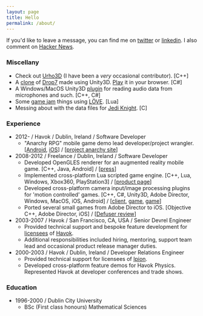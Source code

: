 ```yaml
---
layout: page
title: Hello
permalink: /about/
---
```

If you'd like to leave a message, you can find me on [twitter](http://twitter.com/barrettcolin) or [linkedin](http://www.linkedin.com/pub/colin-barrett/4/169/24b). I also comment on [Hacker News](http://news.ycombinator.com/threads?id=barrettcolin).

### Miscellany
* Check out [Urho3D](http://urho3d.github.io/) (I have been a *very* occasional contributor). \[C++\]
* A [clone](http://code.google.com/p/unity3d-dupe7/) of [Drop7](http://areacodeinc.com/projects/drop7/) made using Unity3D. [Play](http://goo.gl/tBhKZ) it in your browser. \[C#\]
* A Windows/MacOS Unity3D [plugin](http://code.google.com/p/unity3d-wavein/) for reading audio data from microphones and such. \[C++, C#\]
* Some [game jam](http://code.google.com/p/boatjam/) things using [LÖVE](http://love2d.org). \[Lua\]
* Messing about with the data files for [Jedi Knight](http://code.google.com/p/jktools/). \[C\]

### Experience
* 2012- / Havok / Dublin, Ireland / Software Developer
  * "Anarchy RPG" mobile game demo lead developer/project wrangler. \[[Android](https://play.google.com/store/apps/details?id=com.havok.Vision.AnarchyRPG&amp;hl=en), [iOS](https://itunes.apple.com/us/app/anarchy-rpg/id660485296?mt=8)\] / \[[project anarchy site](http://projectanarchy.com/)\]
* 2008-2012 / Freelance / Dublin, Ireland / Software Developer
  * Developed OpenGLES renderer for an augmented reality mobile game. \[C++, Java, Android\] / \[[press](http://www.irishtimes.com/newspaper/sciencetoday/2010/0805/1224276219415.html)\]
  * Implemented cross-platform Lua scripted game engine. \[C++, Lua, Windows, Xbox360, PlayStation3\] / \[[product page](http://www.havok.com/products/script)\]
  * Developed cross-platform camera input/image processing plugins for 'motion controlled' games. \[C++, C#, Unity3D, Adobe Director, Windows, MacOS, iOS, Android\] / \[[client](http://www.omnimotec.com/), [game](http://webcamgames.sky.com), [game](http://www.facebook.com/BigBallRun)\]
  * Ported several small games from Adobe Director to iOS. \[Objective C++, Adobe Director, iOS\] / \[[Defuser review](http://www.ilounge.com/index.php/articles/comments/weird-small-apps-bmw-z4-colorific-defuser-fozy-idrinksmart-remote-watchmen)\]
* 2003-2007 / Havok / San Francisco, CA, USA / Senior Devrel Engineer
  * Provided technical support and bespoke feature development for [licensees](http://www.mobygames.com/developer/sheet/view/developerId,147841/) of [Havok](http://www.havok.com).
  * Additional responsibilities included hiring, mentoring, support team lead and occasional product release manager duties.
* 2000-2003 / Havok / Dublin, Ireland / Developer Relations Engineer
  * Provided technical support for licensees of [Ipion](http://www.gamasutra.com/view/news/2932/Havok_Buys_Ipion.php).
  * Developed cross-platform feature demos for Havok Physics. Represented Havok at developer conferences and trade shows.

### Education
* 1996-2000 / Dublin City University
  * BSc (First class honours) Mathematical Sciences
